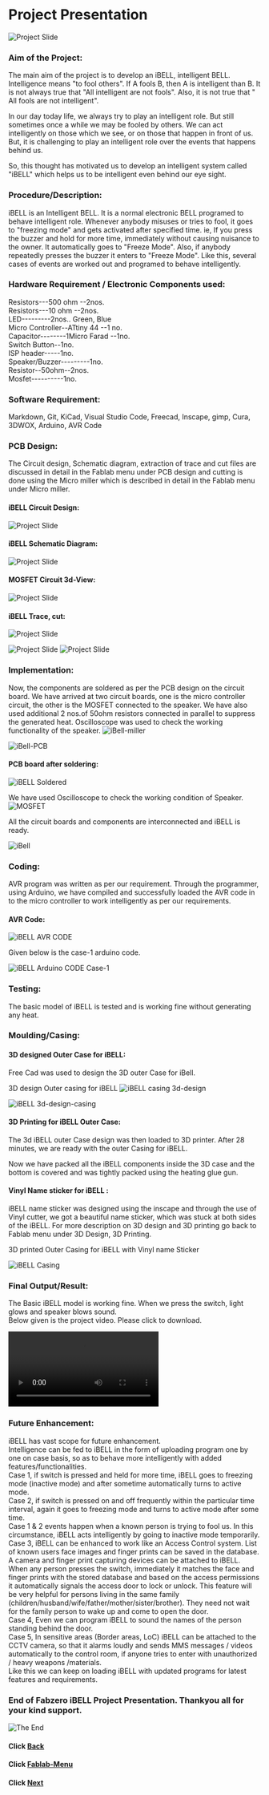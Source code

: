 

#  Project   Presentation
   
![Project Slide](/images/projectslide.png)

### Aim of the Project:  
The main aim of the project is to develop an iBELL, intelligent BELL. 
Intelligence means "to fool others". If A fools B, then A is intelligent than B.   It is not always true that "All intelligent are not fools".
Also, it is  not  true  that " All fools  are not intelligent". 

In  our day today life, we  always try  to play  an intelligent  role.  But  still sometimes once a while we may be fooled by others. We can act intelligently  on  those  which we see, or on  those that happen in front of us.  But, it is challenging to play an intelligent role over the events that happens behind us. 

So, this thought has  motivated us to develop an intelligent system called "iBELL" which helps us to be intelligent  even behind our eye  sight. 

### Procedure/Description:  
iBELL  is an Intelligent BELL. It is a normal electronic BELL programed to behave intelligent role.
Whenever anybody misuses or  tries to fool, it goes to "freezing mode"  and gets  activated after specified time.
ie, If you press the buzzer and hold for more time,  immediately without causing nuisance to the owner.  It automatically goes  to "Freeze Mode". Also,  if anybody repeatedly presses the buzzer  it enters to "Freeze Mode". Like this,  several cases of events  are worked out  and  programed to behave  intelligently.

### Hardware Requirement / Electronic Components  used:    
Resistors---500 ohm --2nos.  
Resistors---10 ohm  --2nos.  
LED---------2nos.. Green, Blue  
Micro Controller--ATtiny 44  --1 no.  
Capacitor--------1Micro Farad --1no.  
Switch Button--1no.  
ISP header-----1no.  
Speaker/Buzzer---------1no.  
Resistor--50ohm--2nos.  
Mosfet----------1no. 


### Software Requirement:  
Markdown,  Git, KiCad,  Visual Studio Code,  Freecad,  Inscape,  gimp,  Cura,  3DWOX,  Arduino,   AVR  Code

### PCB Design: 

The  Circuit design, Schematic  diagram,  extraction  of  trace  and  cut   files  are discussed in  detail    in the  Fablab menu under  PCB  design and cutting  is done  using the Micro miller  which is  described     in detail  in  the  Fablab menu under Micro miller.  


#### iBELL Circuit Design:    
![Project Slide](/images/iBell-circuit-diag.jpg)   
#### iBELL Schematic Diagram:     
![Project Slide](/images/iBell-schematic-layout.jpg) 
#### MOSFET Circuit 3d-View:        
![Project Slide](/images/buzzer-schema-3d.png) 
#### iBELL Trace, cut:      

![Project Slide](/images/tr-cu.jpg) 

![Project Slide](/images/trace-cut.jpg) 
![Project Slide](/images/buzzer_trace.png)

### Implementation:  

Now, the components are soldered as  per the PCB  design  on  the  circuit board.
We have arrived  at  two  circuit boards, one  is  the micro controller circuit,  the  other  is the  MOSFET  connected  to the  speaker.  We have also used additional 2 nos.of 50ohm  resistors connected in parallel to suppress the  generated heat. Oscilloscope  was used to check the  working functionality of the speaker.
![iBell-miller](/images/mc-header.jpeg)  

![iBell-PCB](/images/ibell-pcb.jpg)

#### PCB  board after soldering:    
![iBELL Soldered](/images/iBell-soldered.jpg) 

We have used Oscilloscope to check the working condition of Speaker. 
![MOSFET  ](/images/oscilloscope.jpg)

All the circuit boards and components are interconnected and iBELL is ready.

![iBell](/images/iBell.jpeg)

### Coding:  
AVR  program  was written as per our  requirement. Through the programmer, using Arduino, we have compiled and successfully loaded the AVR code in to the micro controller to work intelligently as  per  our requirements.
#### AVR Code:        
![iBELL AVR CODE ](/images/avr-code-last.png) 

Given below is the case-1 arduino code. 

![iBELL Arduino CODE Case-1 ](/images/case1-arduino-code.png)


### Testing:  
The basic model of iBELL is  tested and is working fine without generating any heat. 

### Moulding/Casing:   
#### 3D designed  Outer Case  for iBELL:  ####    
Free Cad was used to design the  3D  outer   Case for  iBell.      

3D design Outer casing for iBELL
![iBELL casing 3d-design ](/images/ibell-casing-3ddesign.png)   
 
 
![iBELL 3d-design-casing ](/images/ibell-3dmoulding.jpg)  

#### 3D Printing for  iBELL  Outer Case:  ####  
 The  3d iBELL outer  Case design was then loaded to 3D printer. After 28 minutes, we are ready with the outer Casing for iBELL.    
   
 Now we  have packed all the  iBELL components  inside the 3D case  and  the bottom is  covered and was  tightly packed using the heating glue gun.

 #### Vinyl Name  sticker for  iBELL :  ####    
 iBELL name sticker was designed using the inscape  and through the use of Vinyl cutter, we got a beautiful name sticker,  which  was  stuck at both sides of the iBELL.  For more  description  on  3D design and 3D printing  go  back to Fablab menu under  3D  Design,  3D Printing.  

 3D printed  Outer Casing for iBELL with Vinyl name Sticker    

   ![iBELL Casing ](/images/iBELL-casing.jpg)

### Final Output/Result:     
The Basic iBELL model is working fine. When we press the switch, light glows and speaker blows sound.  
Below given is the project video. Please click to download.

![click to download the Project video](/images/iBELL-video.mp4)


### Future Enhancement:  
iBELL has vast scope for future enhancement.   
Intelligence can  be fed  to iBELL in  the form of uploading program one by one on case basis,  so as  to  behave more  intelligently  with  added  features/functionalities.  
Case  1,  if switch is pressed and held for more time, iBELL  goes to freezing  mode (inactive  mode)  and after sometime automatically turns  to active   mode.   
Case  2,  if switch  is  pressed on and  off frequently  within the  particular  time interval, again it goes to freezing mode and turns to active mode after some  time.   
Case  1 & 2 events happen when a  known person is trying to fool us. In this circumstance,  iBELL acts intelligently by going to  inactive  mode temporarily.       
Case  3,  iBELL can be enhanced to work like  an Access Control system. List  of  known users face   images and finger prints can  be saved  in the  database.  A  camera and  finger  print capturing devices can be  attached to iBELL.  When any person presses  the  switch, immediately it matches the face  and finger  prints with the stored database and based on the access permissions it automatically signals the access door  to lock or unlock. This feature will be very helpful for persons living  in the same family (children/husband/wife/father/mother/sister/brother). They need not wait for  the family person to wake up  and come to  open the door.    
Case  4,  Even we can program iBELL to sound the names of the person standing behind the door.   
Case  5,  In sensitive areas  (Border areas, LoC) iBELL can be attached to the CCTV camera, so that it alarms loudly  and sends  MMS messages / videos automatically to the control room, if anyone tries to  enter with unauthorized / heavy weapons /materials.    
Like this we can keep on loading iBELL with updated programs for latest features and requirements.    

### End of Fabzero iBELL Project Presentation.               Thankyou all for your kind support.
![The End](/images/theend.jpg)





#### Click [Back](/mdfiles/pcb-design.md)
#### Click [Fablab-Menu](/mdfiles/Fab-Lab.md)
#### Click [Next](/mdfiles/Thankyou.md)